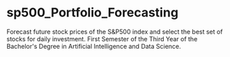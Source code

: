 # sp500_Portfolio_Forecasting
Forecast future stock prices of the S&amp;P500 index and select the best set of stocks for daily investment. First Semester of the Third Year of the Bachelor's Degree in Artificial Intelligence and Data Science.
